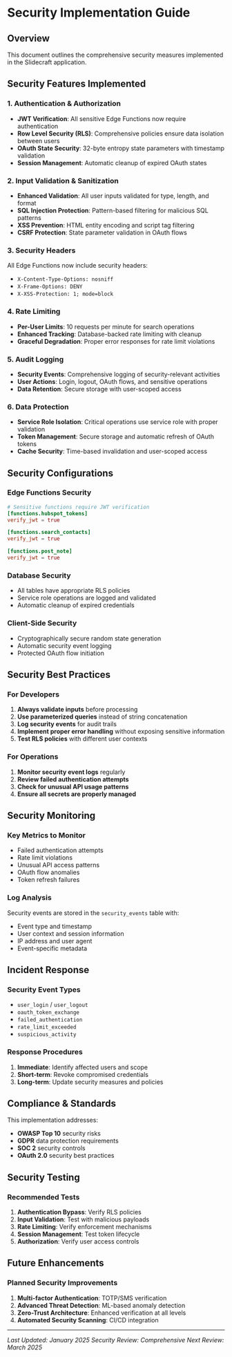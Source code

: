 # Security Implementation Guide

## Overview
This document outlines the comprehensive security measures implemented in the Slidecraft application.

## Security Features Implemented

### 1. Authentication & Authorization
- **JWT Verification**: All sensitive Edge Functions now require authentication
- **Row Level Security (RLS)**: Comprehensive policies ensure data isolation between users
- **OAuth State Security**: 32-byte entropy state parameters with timestamp validation
- **Session Management**: Automatic cleanup of expired OAuth states

### 2. Input Validation & Sanitization
- **Enhanced Validation**: All user inputs validated for type, length, and format
- **SQL Injection Protection**: Pattern-based filtering for malicious SQL patterns
- **XSS Prevention**: HTML entity encoding and script tag filtering
- **CSRF Protection**: State parameter validation in OAuth flows

### 3. Security Headers
All Edge Functions now include security headers:
- `X-Content-Type-Options: nosniff`
- `X-Frame-Options: DENY`
- `X-XSS-Protection: 1; mode=block`

### 4. Rate Limiting
- **Per-User Limits**: 10 requests per minute for search operations
- **Enhanced Tracking**: Database-backed rate limiting with cleanup
- **Graceful Degradation**: Proper error responses for rate limit violations

### 5. Audit Logging
- **Security Events**: Comprehensive logging of security-relevant activities
- **User Actions**: Login, logout, OAuth flows, and sensitive operations
- **Data Retention**: Secure storage with user-scoped access

### 6. Data Protection
- **Service Role Isolation**: Critical operations use service role with proper validation
- **Token Management**: Secure storage and automatic refresh of OAuth tokens
- **Cache Security**: Time-based invalidation and user-scoped access

## Security Configurations

### Edge Functions Security
```toml
# Sensitive functions require JWT verification
[functions.hubspot_tokens]
verify_jwt = true

[functions.search_contacts]
verify_jwt = true

[functions.post_note]
verify_jwt = true
```

### Database Security
- All tables have appropriate RLS policies
- Service role operations are logged and validated
- Automatic cleanup of expired credentials

### Client-Side Security
- Cryptographically secure random state generation
- Automatic security event logging
- Protected OAuth flow initiation

## Security Best Practices

### For Developers
1. **Always validate inputs** before processing
2. **Use parameterized queries** instead of string concatenation
3. **Log security events** for audit trails
4. **Implement proper error handling** without exposing sensitive information
5. **Test RLS policies** with different user contexts

### For Operations
1. **Monitor security event logs** regularly
2. **Review failed authentication attempts**
3. **Check for unusual API usage patterns**
4. **Ensure all secrets are properly managed**

## Security Monitoring

### Key Metrics to Monitor
- Failed authentication attempts
- Rate limit violations
- Unusual API access patterns
- OAuth flow anomalies
- Token refresh failures

### Log Analysis
Security events are stored in the `security_events` table with:
- Event type and timestamp
- User context and session information
- IP address and user agent
- Event-specific metadata

## Incident Response

### Security Event Types
- `user_login` / `user_logout`
- `oauth_token_exchange`
- `failed_authentication`
- `rate_limit_exceeded`
- `suspicious_activity`

### Response Procedures
1. **Immediate**: Identify affected users and scope
2. **Short-term**: Revoke compromised credentials
3. **Long-term**: Update security measures and policies

## Compliance & Standards

This implementation addresses:
- **OWASP Top 10** security risks
- **GDPR** data protection requirements
- **SOC 2** security controls
- **OAuth 2.0** security best practices

## Security Testing

### Recommended Tests
1. **Authentication Bypass**: Verify RLS policies
2. **Input Validation**: Test with malicious payloads
3. **Rate Limiting**: Verify enforcement mechanisms
4. **Session Management**: Test token lifecycle
5. **Authorization**: Verify user access controls

## Future Enhancements

### Planned Security Improvements
1. **Multi-factor Authentication**: TOTP/SMS verification
2. **Advanced Threat Detection**: ML-based anomaly detection
3. **Zero-Trust Architecture**: Enhanced verification at all levels
4. **Automated Security Scanning**: CI/CD integration

---

*Last Updated: January 2025*
*Security Review: Comprehensive*
*Next Review: March 2025*